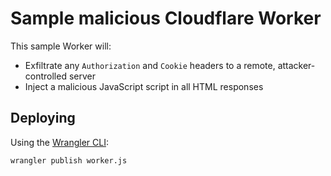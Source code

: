 # Sample malicious Cloudflare Worker

This sample Worker will:

* Exfiltrate any `Authorization` and `Cookie` headers to a remote, attacker-controlled server
* Inject a malicious JavaScript script in all HTML responses

## Deploying

Using the [Wrangler CLI](https://developers.cloudflare.com/workers/wrangler/get-started/):

```bash
wrangler publish worker.js
```
